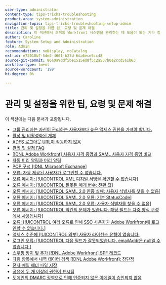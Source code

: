 ```yaml
---
user-type: administrator
content-type: tips-tricks-troubleshooting
product-area: system-administration
navigation-topic: tips-tricks-troubleshooting-setup-admin
title: 관리 및 설정을 위한 팁, 요령 및 문제 해결
description: 이 섹션에서 조직의 Workfront 시스템을 관리하는 데 도움이 되는 기타 정보를 찾아보십시오.
author: Caroline
feature: System Setup and Administration
role: Admin
recommendations: noDisplay, noCatalog
exl-id: e72018b7-5de2-4661-b27d-6da6ece5cc48
source-git-commit: 86a0a9ddf5be1515ed8f5c2a537b0e2ccd5a1b63
workflow-type: tm+mt
source-wordcount: '199'
ht-degree: 0%

---
```


# 관리 및 설정을 위한 팁, 요령 및 문제 해결

이 섹션에는 다음 문서가 포함됩니다.

* [그룹 관리자는 자신이 관리하는 사용자보다 높은 액세스 권한을 가져야 합니다.](/help/quicksilver/administration-and-setup/tips-tricks-and-troubleshooting/group-admin-access-level.md)
* [활성 및 비활성화된 개체](../../administration-and-setup/tips-tricks-and-troubleshooting/acitve-and-deactivated-objects.md)
* [ADFS 로그아웃 URL이 작동하지 않음](../../administration-and-setup/tips-tricks-and-troubleshooting/adfs-logout-url-doesnt-work.md)
* [관리 및 설정 FAQ](../../administration-and-setup/tips-tricks-and-troubleshooting/admin-and-setup-faq.md)
* [[!DNL Adobe Workfront] 사용자 자격 증명과 SAML 사용자 자격 증명 비교](../../administration-and-setup/tips-tricks-and-troubleshooting/wf-user-credentials-vs-saml-user-credentials.md)
* [자동 미리 알림과 미리 알림](../../administration-and-setup/tips-tricks-and-troubleshooting/auto-reminders-vs-reminder-notifications.md)
* [POP 구성 [!DNL Microsoft Exchange]](../../administration-and-setup/tips-tricks-and-troubleshooting/configure-pop-ms-exchange.md)
* [오류: 자동 제공된 사용자가 로그인할 수 없습니다.](../../administration-and-setup/tips-tricks-and-troubleshooting/error-auto-provisioned-user-cant-log-in.md)
* [오류 메시지: [!UICONTROL XML 디지털 서명을 확인할 수 없습니다]](../../administration-and-setup/tips-tricks-and-troubleshooting/error-message-couldnt-validate-xml-digital-signature.md)
* [오류 메시지: [!UICONTROL 잘못된 매개 변수: 전환 값]](../../administration-and-setup/tips-tricks-and-troubleshooting/error-message-invalid-parameter-conversion-value.md)
* [오류 메시지: [!UICONTROL SAML 2.0 인증 실패: 사용자 식별자를 찾을 수 없음]](../../administration-and-setup/tips-tricks-and-troubleshooting/error-message-saml-2-auth-failed-userid-not-found.md)
* [오류 메시지: [!UICONTROL SAML 2.0 오류: 기본 StatusCode]](../../administration-and-setup/tips-tricks-and-troubleshooting/error-message-saml-2-error-primary-statuscode.md)
* [오류 메시지: [!UICONTROL SAML 2.0 오류: 사용자 식별자를 찾을 수 없음]](../../administration-and-setup/tips-tricks-and-troubleshooting/error-message-saml-2-error-user-identifier-not-found.md)
* [오류 메시지: [!UICONTROL 약간의 문제가 있습니다. 해당 필드는 다중 양식 구성에서 사용됩니다]](../../administration-and-setup/tips-tricks-and-troubleshooting/error-message-field-used-in-multi-form-config.md)
* [오류: [!UICONTROL 여러 오류로 인해 SSO 사용자가 Adobe Workfront에 로그인할 수 없습니다.]](../../administration-and-setup/tips-tricks-and-troubleshooting/error-sso-users-unable-log-in-various-errors.md)
* [액세스 수준에 [!UICONTROL 외부] 사용자 라이선스 유형이 없습니다.](../../administration-and-setup/tips-tricks-and-troubleshooting/external-user-license-type-missing-from-access-levels.md)
* [로그인 오류: [!UICONTROL 다음 필드가 잘못되었습니다. emailAddr은 null일 수 없습니다.]](../../administration-and-setup/tips-tricks-and-troubleshooting/login-error-following-field-invalid-emailaddr-cant-be-null.md)
* [스푸핑 방지 및 추가 [!DNL Adobe Workfront] SPF 레코드](../../administration-and-setup/tips-tricks-and-troubleshooting/prevent-spoofing-add-wf-spf-records.md)
* [다음 항목에서 내역 데이터 검색 [!DNL Adobe Workfront]: 장단점](../../administration-and-setup/tips-tricks-and-troubleshooting/how-to-get-data-out-of-wf.md)
* [전자 메일 헤더 파일 저장](../../administration-and-setup/tips-tricks-and-troubleshooting/save-an-email-header-file.md)
* [공유에 두 개 이상의 권한이 표시됨](../../administration-and-setup/tips-tricks-and-troubleshooting/sharing-shows-more-than-1-permission.md)
* [도메인의 DMARC 정책으로 인해 인증되지 않은 이메일이 승인되지 않음](../../administration-and-setup/tips-tricks-and-troubleshooting/unauthenticated-email-not-accepted-domains-dmarc-policy.md)

